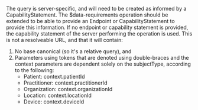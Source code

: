 The query is server-specific, and will need to be created as informed by a CapabilityStatement. The $data-requirements operation should be extended to be able to provide an Endpoint or CapabilityStatement to provide this information. If no endpoint or capability statement is provided, the capability statement of the server performing the operation is used. This is not a resolveable URL, and that it will contain:
1. No base canonical (so it's a relative query), and 
2. Parameters using tokens that are denoted using double-braces and the context parameters are dependent solely on the subjectType, according to the following: 
    * Patient: context.patientId
    * Practitioner: context.practitionerId
    * Organization: context.organizationId
    * Location: context.locationId
    * Device: context.deviceId